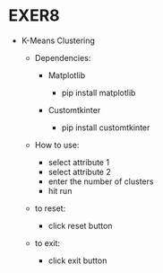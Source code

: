 # EXER8

- K-Means Clustering

  - Dependencies:
    - Matplotlib
      - pip install matplotlib
        
    - Customtkinter
      - pip install customtkinter

  - How to use:
    - select attribute 1
    - select attribute 2
    - enter the number of clusters
    - hit run
   
  - to reset:
    - click reset button
   
  - to exit:
    - click exit button  
